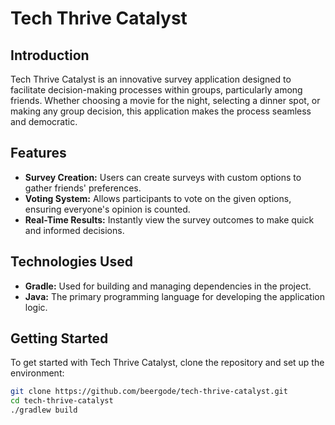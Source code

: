 # Tech Thrive Catalyst

## Introduction
Tech Thrive Catalyst is an innovative survey application designed to facilitate decision-making processes within groups, particularly among friends. Whether choosing a movie for the night, selecting a dinner spot, or making any group decision, this application makes the process seamless and democratic.

## Features
- **Survey Creation:** Users can create surveys with custom options to gather friends' preferences.
- **Voting System:** Allows participants to vote on the given options, ensuring everyone's opinion is counted.
- **Real-Time Results:** Instantly view the survey outcomes to make quick and informed decisions.

## Technologies Used
- **Gradle:** Used for building and managing dependencies in the project.
- **Java:** The primary programming language for developing the application logic.

## Getting Started
To get started with Tech Thrive Catalyst, clone the repository and set up the environment:

```bash
git clone https://github.com/beergode/tech-thrive-catalyst.git
cd tech-thrive-catalyst
./gradlew build
